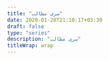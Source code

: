 ```yaml
---
title: "سری مطالب"
date: 2020-01-28T21:10:17+03:30
draft: false
type: "series"
description: "سری مطالب"
titleWrap: wrap
---
```


